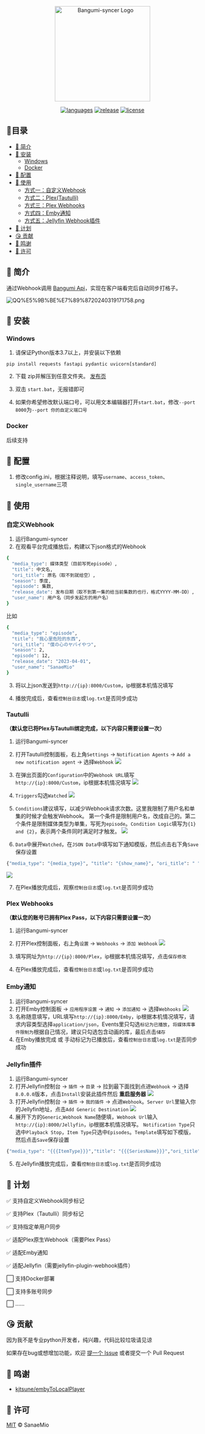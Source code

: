 <p align="center">
  <a href="https://github.com/SanaeMio/Bangumi-syncer">
    <img alt="Bangumi-syncer Logo" width="250" src="https://p.sda1.dev/16/7b48f7a38f0deb790f0fdc17390e0d93/logo.png">
  </a>
</p>
<p align="center">
  <a href="https://github.com/SanaeMio/Bangumi-syncer"><img alt="languages" src="https://img.shields.io/github/languages/top/SanaeMio/Bangumi-syncer"/></a>
  <a href="https://github.com/SanaeMio/Bangumi-syncer"><img alt="release" src="https://img.shields.io/github/v/release/SanaeMio/Bangumi-syncer"/></a>
  <a href="https://github.com/SanaeMio/Bangumi-syncer"><img alt="license" src="https://img.shields.io/github/license/SanaeMio/Bangumi-syncer"/></a>
</p>

## 🔖目录
- [🌟 简介](#-简介)
- [🧰 安装](#-安装)
  - [Windows](#Windows)
  - [Docker](#Docker)
- [🔧 配置](#-配置)
- [🥰 使用](#-使用)
  - [方式一：自定义Webhook](#自定义Webhook)
  - [方式二：Plex(Tautulli)](#Tautulli)
  - [方式三：Plex Webhooks](#Plex-Webhooks)
  - [方式四：Emby通知](#Emby通知)
  - [方式五：Jellyfin Webhook插件](#Jellyfin插件)
- [📖 计划](#-计划)
- [😘 贡献](#-贡献)
- [👏 鸣谢](#-鸣谢)
- [📄 许可](#-许可)

## 🌟 简介
通过Webhook调用 [Bangumi Api](https://bangumi.gihub.io/api/)，实现在客户端看完后自动同步打格子。

![QQ%E5%9B%BE%E7%89%8720240319171758.png](https://p.sda1.dev/16/bd3803efe27dc9a27f85d01f7e771a06/QQ图片20240319171758.png)

## 🧰 安装

### Windows
1. 请保证Python版本3.7以上，并安装以下依赖
```
pip install requests fastapi pydantic uvicorn[standard]
```

2. 下载 zip并解压到任意文件夹。 [发布页](https://github.com/SanaeMio/Bangumi-syncer/releases)

3. 双击 `start.bat`，无报错即可

4. 如果你希望修改默认端口号，可以用文本编辑器打开`start.bat`，修改`--port 8000`为`--port 你的自定义端口号`

### Docker

后续支持

## 🔧 配置
1. 修改config.ini，根据注释说明，填写`username`、`access_token`、`single_username`三项

## 🥰 使用
### 自定义Webhook

1. 运行Bangumi-syncer
2. 在观看平台完成播放后，构建以下json格式的Webhook
```bash
{
  "media_type": 媒体类型（目前写死episode）,
  "title": 中文名,
  "ori_title": 原名（取不到就给空）,
  "season": 季度,
  "episode": 集数,
  "release_date": 发布日期（取不到第一集的给当前集数的也行，格式YYYY-MM-DD）,
  "user_name": 用户名（同步发起方的用户名）
}
```
比如
```bash
{
  "media_type": "episode",
  "title": "我心里危险的东西",
  "ori_title": "僕の心のヤバイやつ",
  "season": 2,
  "episode": 12,
  "release_date": "2023-04-01",
  "user_name": "SanaeMio"
}
```
3. 将以上json发送到`http://{ip}:8000/Custom`，ip根据本机情况填写

4. 播放完成后，查看`控制台日志`或`log.txt`是否同步成功

### Tautulli
**（默认您已将Plex与Tautulli绑定完成，以下内容只需要设置一次）**

1. 运行Bangumi-syncer

2. 打开Tautulli控制面板，右上角`Settings` -> `Notification Agents` -> `Add a new notification agent` -> 选择`Webhook`
![](https://p.sda1.dev/16/c01e9de56892498c0163a0ffb7d112fe/1.jpg)

3. 在弹出页面的`Configuration`中的`Webhook URL`填写`http://{ip}:8000/Custom`，ip根据本机情况填写
![](https://p.sda1.dev/16/3e08440dbe4c35c35ba4981a4c8945ed/2.jpg)

4. `Triggers`勾选`Watched`
![](https://p.sda1.dev/16/330e03b24a4c0e1987818955faf68e6b/3.jpg)

5. `Conditions`建议填写，以减少Webhook请求次数。这里我限制了用户名和单集的时候才会触发Webhook。
第一个条件是限制用户名，改成自己的。第二个条件是限制媒体类型为单集，写死为`episode`。`Condition Logic`填写为`{1} and {2}`，表示两个条件同时满足时才触发。
![](https://p.sda1.dev/16/9867047ad2c133ec5e47fdf8ad9256ed/4.jpg)

6. `Data`中展开`Watched`，在`JSON Data`中填写如下通知模版，然后点击右下角`Save`保存设置

```bash
{"media_type": "{media_type}", "title": "{show_name}", "ori_title": " ", "season": "{season_num}", "episode": "{episode_num}", "release_date": "{air_date}", "user_name": "{username}"}
```

![](https://p.sda1.dev/16/6870cf7c4167203114bc4df7eac4b41a/5.jpg)

7. 在Plex播放完成后，观察`控制台日志`或`log.txt`是否同步成功

### Plex Webhooks
**（默认您的账号已拥有Plex Pass，以下内容只需要设置一次）**

1. 运行Bangumi-syncer
2. 打开Plex控制面板，右上角`设置` -> `Webhooks` -> `添加 Webhook`
![](https://p.sda1.dev/16/e68729e1d454bdd23a7c9fe76ca71251/1.jpg)

3. 填写网址为`http://{ip}:8000/Plex`，ip根据本机情况填写，点击`保存修改`

4. 在Plex播放完成后，查看`控制台日志`或`log.txt`是否同步成功

### Emby通知

1. 运行Bangumi-syncer
2. 打开Emby控制面板 -> `应用程序设置` -> `通知` -> `添加通知` -> 选择`Webhooks`
![](https://p.sda1.dev/16/ba2ca4af8b382aebd6e9782c7971f703/1.jpg)
3. 名称随意填写，URL填写`http://{ip}:8000/Emby`，ip根据本机情况填写，请求内容类型选择`application/json`，Events里只勾选`标记为已播放`，`将媒体库事件限制为`根据自己情况，建议只勾选包含动画的库，最后点击`储存`
4. 在Emby播放完成 或 手动标记为已播放后，查看`控制台日志`或`log.txt`是否同步成功

### Jellyfin插件

1. 运行Bangumi-syncer
2. 打开Jellyfin控制台 -> `插件` -> `目录` -> 拉到最下面找到点进`Webhook` -> 选择`8.0.0.0`版本，点击`Install`安装此插件然后 **重启服务器**
![](https://p.sda1.dev/16/be346724555f34a98b5dc16c73df794f/1.jpg)
3. 打开Jellyfin控制台 -> `插件` -> `我的插件` -> 点进`Webhook`。`Server Url`里输入你的Jellyfin地址，点击`Add Generic Destination`
![](https://p.sda1.dev/16/038568513c591f785d10ee745f254966/2.jpg)
4. 展开下方的`Generic`,`Webhook Name`随便填，`Webhook Url`输入`http://{ip}:8000/Jellyfin`，ip根据本机情况填写。
`Notification Type`只选中`Playback Stop`，`Item Type`只选中`Episodes`。`Template`填写如下模版，然后点击`Save`保存设置

```bash
{"media_type": "{{{ItemType}}}","title": "{{{SeriesName}}}","ori_title": " ","season": {{{SeasonNumber}}},"episode": {{{EpisodeNumber}}},"release_date": "{{{Year}}}-01-01","user_name": "{{{NotificationUsername}}}","NotificationType": "{{{NotificationType}}}","PlayedToCompletion": "{{{PlayedToCompletion}}}"}
```

5. 在Jellyfin播放完成后，查看`控制台日志`或`log.txt`是否同步成功

## 📖 计划
✅ 支持自定义Webhook同步标记

✅ 支持Plex（Tautulli）同步标记

✅ 支持指定单用户同步

✅ 适配Plex原生Webhook（需要Plex Pass）

✅ 适配Emby通知

✅ 适配Jellyfin（需要jellyfin-plugin-webhook插件）

⬜️ 支持Docker部署

⬜️ 支持多账号同步

⬜️ ……

## 😘 贡献
因为我不是专业python开发者，纯兴趣，代码比较垃圾请见谅

如果存在bug或想增加功能，欢迎 [提一个 Issue](https://github.com/SanaeMio/Bangumi-syncer/issues/new/choose) 或者提交一个 Pull Request

## 👏 鸣谢

- [kjtsune/embyToLocalPlayer](https://github.com/kjtsune/embyToLocalPlayer)

## 📄 许可

[MIT](https://github.com/SanaeMio/Bangumi-syncer/blob/main/LICENSE) © SanaeMio
